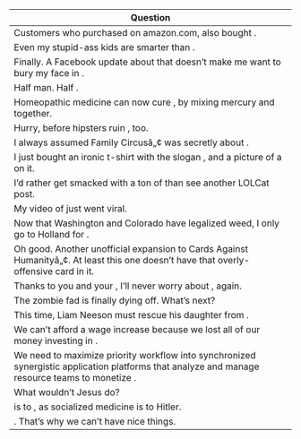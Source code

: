 Question |
--- |
Customers who purchased <BLANK> on amazon.com, also bought <BLANK>. |
Even my stupid-ass kids are smarter than <BLANK>. |
Finally. A Facebook update about <BLANK> that doesn&rsquo;t make me want to bury my face in <BLANK>. |
Half man. Half <BLANK>. |
Homeopathic medicine can now cure <BLANK>, by mixing mercury and <BLANK> together. |
Hurry, before hipsters ruin <BLANK>, too. |
I always assumed Family Circus&acirc;&bdquo;&cent; was secretly about <BLANK>. |
I just bought an ironic t-shirt with the slogan <BLANK>, and a picture of a <BLANK> on it. |
I&rsquo;d rather get smacked with a ton of <BLANK> than see another LOLCat post. |
My video of <BLANK> just went viral. |
Now that Washington and Colorado have legalized weed, I only go to Holland for <BLANK>. |
Oh good. Another unofficial expansion to Cards Against Humanity&acirc;&bdquo;&cent;. At least this one doesn&rsquo;t have that overly-offensive <BLANK> card in it. |
Thanks to you and your <BLANK>, I&rsquo;ll never worry about <BLANK>, again. |
The zombie fad is finally dying off. What&rsquo;s next? |
This time, Liam Neeson must rescue his daughter from <BLANK>. |
We can&rsquo;t afford a wage increase because we lost all of our money investing in <BLANK>. |
We need to maximize priority workflow into synchronized synergistic application platforms that analyze and manage resource teams to monetize <BLANK>. |
What wouldn&rsquo;t Jesus do? |
<BLANK> is to <BLANK>, as socialized medicine is to Hitler. |
<BLANK>. That&rsquo;s why we can&rsquo;t have nice things. |
